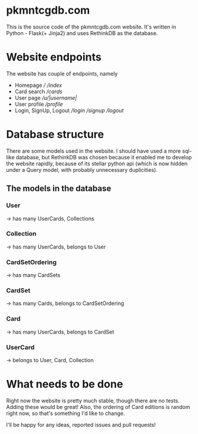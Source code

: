 # pkmntcgdb.com
This is the source code of the pkmntcgdb.com website. It's written in Python - Flask(+ Jinja2) and uses RethinkDB as the database.

# Website endpoints
The website has couple of endpoints, namely
- Homepage _/_ _/index_
- Card search _/cards_
- User page _/u/|username|_
- User profile _/profile_
- Login, SignUp, Logout _/login_ _/signup_ _/logout_

# Database structure
There are some models used in the website. I should have used a more sql-like database, but RethinkDB was chosen because it enabled me to develop the website rapidly, because of its stellar python api (which is now hidden under a Query model, with probably unnecessary duplicities).

## The models in the database
### User             
   -> has many UserCards, Collections
### Collection       
   -> has many UserCards, belongs to User
### CardSetOrdering
   -> has many CardSets
### CardSet          
   -> has many Cards, belongs to CardSetOrdering
### Card             
   -> has many UserCards, belongs to CardSet
### UserCard         
   -> belongs to User, Card, Collection

# What needs to be done
Right now the website is pretty much stable, though there are no tests. Adding these would be great!
Also, the ordering of Card editions is random right now, so that's something I'd like to change.

I'll be happy for any ideas, reported issues and pull requests!